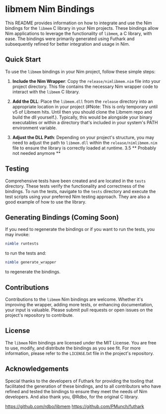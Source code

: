 # libmem Nim Bindings

This README provides information on how to integrate and use the Nim bindings for the `libmem` C library in your Nim projects. These bindings allow Nim applications to leverage the functionality of `libmem`, a C library, with ease. The bindings were primarily generated using Futhark and subsequently refined for better integration and usage in Nim.


## Quick Start

To use the `libmem` bindings in your Nim project, follow these simple steps:

1. **Include the Nim Wrapper**: Copy the `release/nimlibmem.nim` file into your project directory. This file contains the necessary Nim wrapper code to interact with the `libmem` C library.

2. **Add the DLL**: Place the `libmem.dll` from the `release` directory into an appropriate location in your project (#Note: This is only temporary until v5 of Libmem hits. Until then you should clone the Libmem repo and build the dll yourself.). Typically, this would be alongside your binary executables or within a directory that's included in your system's PATH environment variable.

3. **Adjust the DLL Path**: Depending on your project's structure, you may need to adjust the path to `libmem.dll` within the `release/nimlibmem.nim` file to ensure the library is correctly loaded at runtime.
3.5 ** Probably not needed anymore **
## Testing

Comprehensive tests have been created and are located in the `tests` directory. These tests verify the functionality and correctness of the bindings. To run the tests, navigate to the `tests` directory and execute the test scripts using your preferred Nim testing approach.
They are also a good example of how to use the library.

## Generating Bindings (Coming Soon)

If you need to regenerate the bindings or if you want to run the tests, you may invoke: 
```nim
nimble runtests
```
to run the tests and:
```nim
nimble generate_wrapper
```
to regenerate the bindings.

## Contributions

Contributions to the `libmem` Nim bindings are welcome. Whether it's improving the wrapper, adding more tests, or enhancing documentation, your input is valuable. Please submit pull requests or open issues on the project's repository to contribute.

## License

The `libmem` Nim bindings are licensed under the MIT License. You are free to use, modify, and distribute the bindings as you see fit. For more information, please refer to the `LICENSE`.txt file in the project's repository.

## Acknowledgements

Special thanks to the developers of Futhark for providing the tooling that facilitated the generation of these bindings, and to all contributors who have refined and tested the bindings to ensure they meet the needs of Nim developers.
And also thank you, @Rdbo, for the original C library.

https://github.com/rdbo/libmem
https://github.com/PMunch/futhark